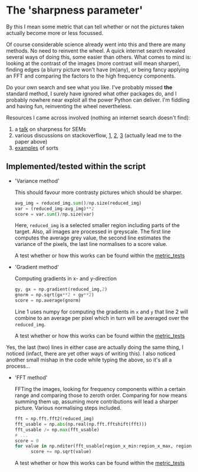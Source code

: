 # The 'sharpness parameter'

By this I mean some metric that can tell whether or not the pictures taken actually become more or less focussed.

Of course considerable science already went into this and there are many methods. No need to reinvent the wheel. A quick internet search revealed several ways of doing this, some easier than others. What comes to mind is: looking at the contrast of the images (more contrast will mean sharper), finding edges (a blurry picture won't have (m)any), or being fancy applying an FFT and comparing the factors to the high frequency components.

Do your own search and see what you like. I've probably missed **the** standard method, I surely have ignored what other packages do, and I probably nowhere near exploit all the power Python can deliver. I'm fiddling and having fun, reinventing the wheel nevertheless.

Resources I came across involved (nothing an internet search doesn't find):

1. a [talk](http://www.csl.cornell.edu/~cbatten/pdfs/batten-image-processing-sem-slides-scanning2001.pdf) on sharpness for SEMs
2. various discussions on stackoverflow, [1](https://stackoverflow.com/questions/6123443/calculating-image-acutance/6129542#6129542), [2](https://stackoverflow.com/questions/6646371/detect-which-image-is-sharper), [3](https://stackoverflow.com/questions/17887883/image-sharpness-metric) (actually lead me to the paper above)
3. [examples](https://opencv-python-tutroals.readthedocs.io/en/latest/py_tutorials/py_imgproc/py_gradients/py_gradients.html#gradients) of sorts

## Implemented/tested within the script
* 'Variance method'

  This should favour more contrasty pictures which should be sharper.
  ```python
  avg_img = reduced_img.sum()/np.size(reduced_img)
  var = (reduced_img-avg_img)**2
  score = var.sum()/np.size(var)
  ```
  Here, `reduced_img` is a selected smaller region including parts of the target. Also, all images are processed in greyscale. The first line computes the average grey value, the second line estimates the variance of the pixels, the last line normalises to a score value.

  A test whether or how this works can be found within the [metric_tests](https://github.com/di-br/CalMAdju/blob/master/doc/metric_tests/Variance/Variance.md)

* 'Gradient method'

  Computing gradients in x- and y-direction
  ```python
  gy, gx = np.gradient(reduced_img,2)
  gnorm = np.sqrt(gx**2 + gy**2)
  score = np.average(gnorm)
  ```
  Line 1 uses numpy for computing the gradients in `x` and `y` that line 2 will combine to an average per pixel which in turn will be averaged over the `reduced_img`.

  A test whether or how this works can be found within the [metric_tests](https://github.com/di-br/CalMAdju/blob/master/doc/metric_tests/Gradients/Gradients.md)

Yes, the last (two) lines in either case are actually doing the same thing, I noticed (infact, there are yet other ways of writing this). I also noticed another small mishap in the code while typing the above, so it's all a process...

* 'FFT method'

  FFTing the images, looking for frequency components within a certain range and comparing those to zeroth order. Comparing for now means summing them up, assuming more contributions will lead a sharper picture. Various normalising steps included.
  ```Python
  fft = np.fft.fft2(reduced_img)
  fft_usable = np.abs(np.real(np.fft.fftshift(fft)))
  fft_usable /= np.max(fft_usable)
  # ...
  score = 0
  for value in np.nditer(fft_usable[region_x_min:region_x_max, region_y_min:region_y_max]):
        score += np.sqrt(value)
  ```

  A test whether or how this works can be found within the [metric_tests](https://github.com/di-br/CalMAdju/blob/master/doc/metric_tests/FFT/FFT.md)
